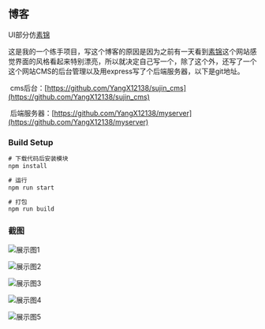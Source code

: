 ## 博客

UI部分仿[素锦](https://isujin.com/)

这是我的一个练手项目，写这个博客的原因是因为之前有一天看到[素锦](https://isujin.com/)这个网站感觉界面的风格看起来特别漂亮，所以就决定自己写一个，除了这个外，还写了一个这个网站CMS的后台管理以及用express写了个后端服务器，以下是git地址。

​		cms后台：[https://github.com/YangX12138/sujin_cms](https://github.com/YangX12138/sujin_cms)

​		后端服务器：[https://github.com/YangX12138/myserver](https://github.com/YangX12138/myserver)

### Build Setup

```javascript
# 下载代码后安装模块
npm install

# 运行
npm run start

# 打包
npm run build
```

### 截图

![展示图1](https://blog20190912.oss-cn-beijing.aliyuncs.com/sujin_blog_zs_01.png)



![展示图2](https://blog20190912.oss-cn-beijing.aliyuncs.com/sujin_blog_zs_02.png)



![展示图3](https://blog20190912.oss-cn-beijing.aliyuncs.com/sujin_blog_zs_03.png)



![展示图4](https://blog20190912.oss-cn-beijing.aliyuncs.com/sujin_blog_zs_04.png)



![展示图5](https://blog20190912.oss-cn-beijing.aliyuncs.com/sujin_blog_zs_05.png)



